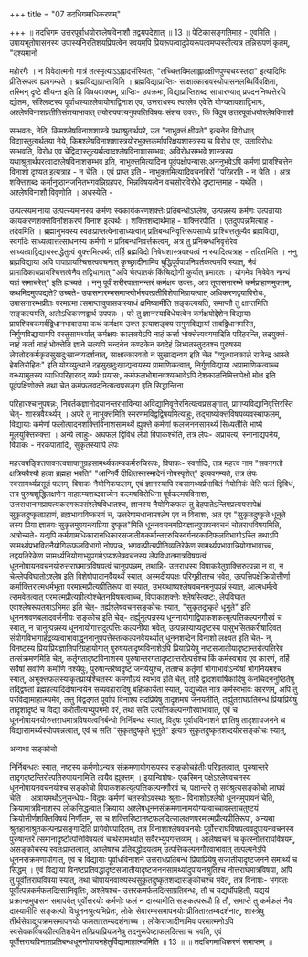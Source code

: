 +++
title = "07 तदधिगमाधिकरणम्"

+++
॥ तदधिगम उत्तरपूर्वाधयोरश्लेषविनाशौ तद्वयपदेशात् ॥ 13 ॥ पेटिकासङ्गतिमाह - एवमिति । उपायभूतोपासनस्य उपास्यनिरतिशयप्रियत्वेन स्वयमपि प्रियरूपत्वादुपेयरूपत्वमप्यस्तीत्यत्र तन्निरूपणं कृतम्, "दश्यमानो

महोरगैः । न विवेदात्मनो गात्रं तत्स्मृत्याऽऽह्लादसंस्थितः, "तच्चित्तविमलाह्लादक्षीणपुण्यचयस्तदा" इत्यादिभिः प्रीतिरूपत्वं ह्यवगम्यते । ब्रह्मविद्याप्राप्ताविति । ब्रह्मविद्याप्राप्तिः- साक्षात्कारावस्थोपासनलब्धिर्विवक्षिता, तस्मिन् दृष्टे क्षीयन्त इति हि विषयवाक्यम्, प्राप्तिः- उपक्रमः, विद्याप्राप्तिशब्दः साधारण्यात् प्रपदननिष्पत्तेरपि द्योतमः, संश्लिष्टस्य पूर्वाधस्याश्लेषायोगाद्विनाश एव, उत्तराधस्य त्वश्लेष एवेति योग्यतावशाद्विभागः, अश्लेषविनाशप्रतीतिसंशयाभावात् तयोरुपपत्त्यनुपपत्तिविषयः संशय उक्त्तः, किं विदुष उत्तरपूर्वाधयोश्लेषविनाशौ

सम्भवतः, नेति, किमश्लेषविनाशशास्त्रे यथाश्रुतार्थपरे, उत "नाभुक्त्तं क्षीयते" इत्यनेन विरोधात् विद्यास्तुत्यर्थतया नेये, किमश्लेषविनाशशास्त्रयोरभुक्त्तकर्मापरिक्षयशास्त्रस्य च विरोध एव, उताविरोधः सम्भवति, विरोध एव चेद्विद्यास्तुत्यर्थत्वादश्लेषविनाशासम्भवः, अविरोधसम्भवे शास्त्रस्य यथाश्रुतार्थपरत्वादश्लेषविनाशसम्भव इति, नाभुक्त्तमित्यादिना पूर्वपक्षोपन्यासः,अननुभवेऽपि कर्मणां प्रायश्चित्तेन विनाशो दृश्यत इत्यत्राह - न चेति । एवं प्राप्त इति - नाभुक्त्तमित्यादिवचनविरों "परिहरति - न चेति । अत्र शक्त्तिशब्दः कर्मानुष्ठानजनितभगवन्निग्रहपरः, भिन्नविषयत्वेन वचसोरविरोधे दृष्टान्तमाह - यथेति । अश्लेषविनाशौ विवृणोति । अधस्येति -

उत्पत्स्यमानाया उत्पत्स्यमानस्य कर्मणः स्वकार्यकरणशक्त्तेः प्रतिबन्धोऽश्लेषः, उत्पन्नस्य कर्मणः उत्पन्नायाः कायकरणशक्त्तेविर्नाशकरणं विनाश इत्यर्थः । शक्त्तिशब्दार्थमाह - शक्त्तिरपीति । एतदुपपन्नमित्याह - तदेवमिति । ब्रह्मानुभवस्य स्वतःप्राप्तत्वेनासाध्यत्वात् प्रतिबन्धनिवृत्तिरूपसाध्ये प्राश्चित्ततुल्यैव ब्रह्मविद्या, स्वर्गादेः साध्यत्वात्तत्साधनस्य कर्मणो न प्रतिबन्धनिवर्त्तकत्वम्, अत्र तु प्रनिबन्धनिवृत्तेरेव साध्यत्वाद्विद्यायस्तद्धेतुत्वं युक्त्तमित्यर्थः, तर्हि ब्रह्मविदो निषेधशास्त्रवश्यत्वं न स्यादित्यत्राह - तदितमिति । ननु ब्रह्मविद्याया अपि पापाप्रायश्चित्तत्ववचनात् कृच्छ्रादीनामिव बुद्धिपूर्वपापनिवर्तकत्वमपि स्यात्, नैवं प्रामादिकाधप्रायश्चित्तत्वेनैव तद्विधानात् "अपि चेत्पातकं किंचिद्योगी कुर्यात् प्रमादतः । योगमेव निषेवेत नान्यं यज्ञं समाचरेत्" इति ह्यच्यते । ननु पूर्वं शरीरपातानन्तरं कर्मक्षय उक्त्तः, अत्र तूपासनारम्भे कर्मप्राहाणमुक्त्तम्, कथमिदमुपपद्यते? उच्यते- उपासनारम्भसमाप्त्योर्भगवत्प्रतीविशेषाभिप्रायत्वात् अधिकरणद्वयाविरोधः, उपासनारम्भप्रीतः परमात्मा त्समाप्तावुपासकस्याधं क्षमिष्यामीति सङ्कल्पयति, समाप्तौ तु क्षान्तमिति सङ्कल्पयति, अतोऽधिकरणद्वार्थ उपपन्नः । परे तु ज्ञानस्याविधेयत्वेन कर्मक्षयोद्देशेन विद्यायाः प्रायश्चिवकमर्वद्विधानभावात्तया कथं कर्मक्षय उक्त्त इत्याशङ्क्य सगुणविद्यायां तावद्विधानमस्ति, निर्गुणविद्यायामपि वस्तुसामर्थ्यात् कर्मक्षयः कालत्रयेऽपि नाहं कर्त्ता भोक्त्तेत्यवगमादिति परिहरन्ति, तदयुक्त्तं- नाहं कर्ता नाहं भोक्त्तेति ज्ञाने सत्यपि चन्दनेन कण्टकेन स्वदेहं लिभ्पतस्तुदतश्च पुरुषस्य लेपतोदकर्मकृतसुखदुःखान्वयदर्शनात्, साक्षात्कारवतो न सुखाद्यन्वय इति चेन्न "व्युत्थानकाले राजेन्द्र आस्ते हेयतिरोहितः" इति योगव्युत्थाने दहसुखदुःखाद्यन्वयस्य प्रामाणिकत्वात्, निर्गुणविद्याया अप्रामाणिकत्वाच्च वन्ध्यामुतस्य व्याधिपरिहारवद् व्यर्थः प्रयासः, कर्मफलभोगानवश्यम्भावेऽपि देशकालनिमित्तापेक्षो मोक्ष इति पूर्वपक्षिणोक्त्ते तथा चेत् कर्मफलवदनित्यत्वप्रसङ्ग इति सिद्धान्तिना

परिहारश्चानुपपन्नः, निवर्तकज्ञानोदयानन्तरभाविन्या अविद्यानिवृत्तेरनित्यत्वप्रसङ्गात्, प्रागप्यविद्यानिवृत्तिरस्ति चेत्- शास्त्रवैयर्थ्यम् । अपरे तु नाभुक्त्तमिति स्मरणमविद्वद्विषयमित्याहुः, तद्भाष्योक्त्तविषयव्यवस्थाफलम्, विद्यायाः कर्मणां फलोत्पादनशक्त्तिविनाशसामर्थ्ये ह्युक्त्ते कर्मणां फलजननसामर्थ्यं सिध्यतीति भाष्ये मूलयुक्त्तिरुक्त्ता । अन्ये त्वाहुः- अघफलं द्विविधं लेपो विपाकश्चेति, तत्र लेपः- अप्रायत्यं, स्नानाद्यपनेयं, विपाकः - नरकपातादिः, सुकृतस्यापि लेपः

महत्त्वपङ्क्त्तिपावनत्वशापानुग्रहसामर्थ्यकाम्यकर्मरुचिरूपः, विपाकः- स्वर्गादिः, तत्र महत्त्वं नाम "सवनगतौ क्षत्रियवैश्यौ हत्वा ब्रह्महा भवति" "आग्निर्वै दीक्षितस्तस्मादेनं नोपस्पृशेत्" इत्यवगम्यते, तत्र लेपः स्वसामर्थ्यप्रसूतं फलम्, विपाकः नैयोगिकफलम्, एवं ज्ञानस्यापि स्वसामथ्यर्प्रभावितं नैयोगिकं चेति फलं द्विविधं, तत्र पुरुषशुद्धिलक्षणेन माहात्म्यशब्दवाच्येन कल्मषविरोधिना पूर्वकल्मषविनाशः, उत्तराधानामप्रायत्यकरणरूपसंश्लेषविधातश्च, ज्ञानस्य नैयोगिकफलं तु देहपातेऽन्तिमप्रत्ययसापेक्षं सुकृतदुष्कृतप्रहाणं, ब्रह्मभावाविष्करणं च, उत्तरेषामधानामश्लेष एव न विनाशः, अत एव "सुकृतदुष्कृते धूनुते तस्य प्रिया ज्ञातयः सुकृतमुपयन्त्यप्रिया दुष्कृत"मिति धूननवचनमप्रियज्ञात्युपायनवचनं चोतराधविषयमिति, अत्रोच्यते- यद्यपि कर्मणामधिकारानधिकारसजातीयकर्मान्तररुचिस्वर्गनरकादिफलविभागोऽस्ति तथाऽपि सामर्थ्यप्रभावितनैयोगिकफलविभागो नोपपन्नः, भगवत्प्रीत्यप्रीतिव्यतिरेकेण सामर्थ्यप्रभावान्नियोगाभावाच्च, तद्वयतिरेकेण सामर्थ्यनियोगाभ्युपगमेऽप्यश्लेषवचनस्य लेपविधातमात्रविषयत्वं धूननोपायनवचनयोरुत्तराघमात्रविषयत्वं चानुपपन्नम्, तथाहि- उत्तराधस्य विपाकहेतुशक्त्तिरुत्पन्ना न वा, न चेल्लेपविघातोऽश्लेष इति विशेषोपादानवैयर्थ्यं स्यात्, अस्मदीयपक्षः परिगृहीतश्च भवेत्, उत्पत्तिपक्षेक्रियोत्तीर्णा कर्माक्त्तिरात्मधर्मभूता परमात्मप्रीत्यप्रीतिरूपा वा स्यात्, उभयथाष्यश्लेषवचनमनुपपन्नं स्यात्, आत्मधर्मत्वे त्समवेतत्वात् परमात्मप्रीत्यप्रीत्योश्चेतनविषयत्वाच्च, विपाकाशक्त्तेः श्लेषस्त्विष्टः, लेपविघात एवाश्लेषरूपतयाऽभिमत इति चेत्- तर्ह्यश्लेषवचनसङ्कोचः स्यात्, "सुकृतदुष्कृते धूनुते" इति धूननश्रवणबलादवर्जनीयः सङ्कोच इति चेत्- तर्ह्युनुत्पन्नस्य धूननायोगाद्विपाकशकत्युत्पत्तिकल्पनगौरवं च स्यात्, न चानुत्पन्नस्य धूननायोगात्तदुत्पत्तिः कल्पनीया भवेत्, उत्पन्नस्याप्यदृष्टस्य पासुभसितकरीषादिवत् संयोगविभागार्हद्रव्यत्वाभावाद्धूननानुपपत्तेस्तत्कल्पनवैयर्थ्यात् धूननशब्देन विनाशो लक्ष्यत इति चेत्- न, विनष्टस्य प्रियाप्रियज्ञातिपरिग्रहायोगात् पुरुषयतादृष्यविनाशेऽपि प्रियाप्रियेषु नष्टसजातीयादृष्टान्तरोत्पत्तिरेव तत्संक्रमणमिति चेत्, कर्तृगतादृष्टविनाशस्य पुरुषान्तरगतादृष्टान्तरोत्पत्तेश्च किं कर्मस्वभाव एव कारणं, तर्हि सर्वेषां सर्वाणि कर्माणि नश्येयुः, पुरुषान्तरेष्वदृष्टं जनयेयुश्च, ततश्च कर्तृणां भोगाभावोऽन्येषां भोगनियमश्च स्यात्, अभुक्त्तफलस्याकृतप्रायश्चितस्य कमर्णोऽयं स्वभाव इति चेत्, तर्हि द्वादशवार्षिकादिषु केनचिदननुष्ठितेषु तद्द्विषतां ब्रह्महत्यादिदोषान्वयेन सव्यवहारादिषु बहिष्कार्यता स्यात्, यद्युच्येत नात्र कर्मस्वभावः कारणम्, अपि तु परविद्यामाहात्म्यमेव, तत्तु विद्वद्गतं पूर्वाघं विनाश्य तदप्रियेषु तादृशमघं जनयतीति, तर्ह्युतराघप्रतिबन्धं प्रियाप्रियेषु तादृशादृष्टं च विद्या करोतीत्यभ्युपगमो वरं, तथा सति उत्पत्तिकल्पनगौरवाभावात्, एवं च धूननोपायनयोरुत्तराधमात्रविषयत्वनिर्बन्धो निर्निबन्धः स्यात्, विदुषः पूर्वाधविनाशने ज्ञातिषु तादृशाधजनने च विद्यासामर्थ्यस्योपपन्नत्वात्, एवं च सति "सुकृतदुष्कृते धूनुते" इत्यत्र सुकृतदुष्कृतशब्दयोरसङ्कोचः स्यात्,

अन्यथा सङ्कोचो

निर्निबन्धतः स्यात्, नष्टस्य कर्मणोऽन्यत्र संक्रमणायोगरूपस्य सङ्कोचहेतीः परिहृतत्वात्, पुरुषान्तरे तादृगदृष्टन्तिरोत्पतिरुपायनामिति त्वयैव ह्युक्त्तम् । इयान्विशेषः- एकस्मिन् पक्षेऽश्लेषवचनस्य धूननोपायनवचनयोश्च सङ्कोचो विपाकशकत्युत्पत्तिकल्पनगौरवं च, पक्षान्तरे तु सर्वश्रुत्यसङ्कोचो लाघवं चेति । अत्रायमर्थोऽनुसन्धेयः- विदुषः कर्मणां चतस्त्रोऽवस्थाः श्रुताः- विनाशोऽश्लेषो धूननमुपायनं चेति, क्रियामात्रविनाशस्य लोकसिद्धत्वात् क्रियाया अश्लेषधूननसंक्रमणानामयोग्यत्वाच्चावस्ताचतुष्टयं क्रियोत्तीर्णशक्त्तिविषयं निर्णीतम्, सा च शक्त्तिरिष्टानष्टफलदित्सालक्षणपरमात्मप्रीत्यप्रीतिरूपा, अन्यथा श्रुतहानाश्रुतकल्पनप्रसङ्गादिति प्रागेवोपपादितम्, तत्र विनाशाश्लेषवचनयोः पूर्वोत्तराघविषयत्ववदुपायनवचनस्य पुरुषान्तरे त्समानादृष्टोत्पत्तिविषयत्वं चार्थसामर्थ्यात् सर्वैरभ्युपगन्तव्यम् । आलेषवचनं च कृत्स्नोत्तराघविषयम्, असङ्कोचस्य स्वतःप्राप्तत्वात्, अश्लेषश्च प्रतिबद्धोदयत्वम् उत्पत्तिकल्पनगौरवाभावात् तत्पल्पनेऽपि धूननसंक्रमणायोगात्, एवं च विद्यायाः पूर्वाधविनाशने उत्तराधप्रतिबन्धे प्रियाप्रियेषु सजातीयादृष्टजनने समार्थ्यं च सिद्धम् । एवं विद्याया विनष्टप्रतिवद्धादृष्टसजातीयादृष्टजननसामर्थ्यादुपायनश्रुतिश्च नोत्तराघमात्रविषया, अपि तु पूर्वोत्तराघविषया स्यात्, तथा चोपायनवाक्यस्थसुकृतदुष्कृतशब्दासङ्कोचश्च भवेत्, तत्र विनाशः- भगवतः पूर्वोत्पन्नकर्मफलदित्सानिवृत्तिः, अश्लेषश्च- उत्तरकमर्फलदित्साप्रतिबन्धः, तौ च यद्यर्थोपहितौ, यद्ययं प्रक्रान्तमुपासनं समापयेत् पूर्वोत्तरयोः कर्मणोः फलं न दास्यामीति सङ्कल्परूपौ हि तौ, समाप्ते तु कर्मफलं नैव दास्यामीति सङ्कल्पो विधूननश्रुत्यभिप्रेतः, लोके सेवारम्भसमापनयोः प्रीतितारतम्यदर्शनात्, शास्त्रेषु तीर्थसेवाद्युपक्रमसमापनयोः फलतारतम्यदर्शनाच्च । लोकेराजादीनामिव परमात्मनोऽपि स्वसेवकविषयप्रीत्यतिशयेन तत्प्रियाप्रियजनेषु तदनुरूपेष्टाफलदित्सा च भवति, एवं पूर्वोत्तराघविनाशप्रतिबन्धधूननोपायनहेतुर्विद्यामाहात्म्यमिति ॥ 13 ॥ ॥ तदधिगमाधिकरणं समाप्तम् ॥

